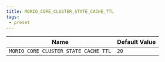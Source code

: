 ```yaml
---
title: MORIO_CORE_CLUSTER_STATE_CACHE_TTL
tags:
 - preset
---
```





<!-- MORIO_AUTO_GENERATED_CONTENT_STARTS - Manual changes made below will be overwritten -->
| Name | Default Value |
|------|---------------|
| `MORIO_CORE_CLUSTER_STATE_CACHE_TTL` | `20` |
<!-- MORIO_AUTO_GENERATED_CONTENT_ENDS - Manual changes made above will be overwritten -->
